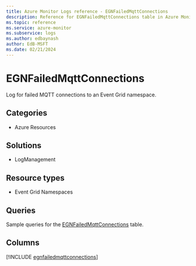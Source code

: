 ```yaml
---
title: Azure Monitor Logs reference - EGNFailedMqttConnections
description: Reference for EGNFailedMqttConnections table in Azure Monitor Logs.
ms.topic: reference
ms.service: azure-monitor
ms.subservice: logs
ms.author: edbaynash
author: EdB-MSFT
ms.date: 02/21/2024
---
```


# EGNFailedMqttConnections

Log for failed MQTT connections to an Event Grid namespace.


## Categories

- Azure Resources

## Solutions

- LogManagement

## Resource types

- Event Grid Namespaces

## Queries

 Sample queries for the [EGNFailedMqttConnections](/azure/azure-monitor/reference/queries/egnfailedmqttconnections) table.


## Columns
  
[!INCLUDE [egnfailedmqttconnections](.././tables/includes/egnfailedmqttconnections-include.md)]
